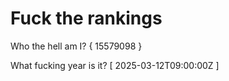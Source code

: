 # Fuck the rankings

Who the hell am I?
{ 15579098 }

What fucking year is it?
[ 2025-03-12T09:00:00Z ]
